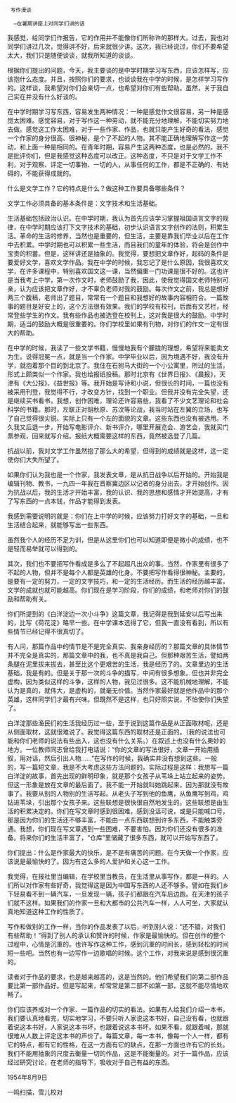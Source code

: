     写作漫谈 

      —在暑期讲座上对同学们讲的话 

  我感觉，给同学们作报告，它的作用并不能像你们所称许的那样大。过去，我也对同学们讲过几次，觉得讲不好，后来就很少讲。这次，我已经说过，你们不要希望太大，我们只是随便谈谈，就我所知道的谈谈。 

  根据你们提出的问题，今天，我主要谈的是中学时期学习写东西，应该怎样写，应该抱什么态度。并且，按照你们的要求，也谈谈我在中学的时候，是怎样学习写作的。这样谈，我希望对你们会亲切一点，也希望对你们有些帮助。虽然，关于我自己实在并没有什么好谈的。 

  在中学时期学习写东西，容易发生两种情况：一种是感觉作文很容易，另一种是感觉太困难。感觉容易，对于写作这一种劳动，就不能充分地理解，不能切实努力地去做。感觉这工作太困难，对于一些作家、作品，也就只能产生好奇的看法，感觉一个作家的身分很高、很神秘，是个了不起的人物。其不能正确地理解写作这一劳动，和上面一种是相同的。在青年时期，容易产生这两种态度，也是必然的。我不是批评你们，但是我感觉这种态度可以改正。这种态度，不只是对于文学工作不利，对于观察、评定一切事物、一切的人，从事任何的工作，都是不正确的、有妨碍的，不能获得成就的。 

  什么是文学工作？它的特点是什么？做这种工作要具备哪些条件？ 

  文学工作必须具备的基本条件是：文字技术和生活基础。 

  生活基础包括政治认识。在中学时期，我认为首先应该学习掌握祖国语言文字的规律，在中学时期应该打下文字技术的基础，初步认识语言文字创作的法则，积累生活。革命的生活的修养，当然也是重要的，但生活，主要是靠我们毕业以后在工作中去积累。中学时期也可以积累一些生活，而且我们的童年的体验，将会是创作中宝贵的积蓄。但是，这样讲还是抽象的。我觉得，要想把文章作好，起码的条件是要爱好文学，喜欢文学作品。我在中学的时候，我忘记了是什么原因，我很喜欢文学，在许多课程中，特别喜欢国文这一课，当然偏重一门功课是很不好的。这也许是当我考上中学，第一次作文时，老师鼓励了我，因此，使我觉得国文老师特别可亲，认为应该把文章作好，才不辜负老师对我的鼓励。每次作文之前，我总是想好两三个腹稿，老师出了题目，常常有一个题目和我想好的故事内容相符合。一篇故事的题目是好安上的，这个方法很有效果。我们的学校有校刊，后面有文艺栏，经常登些学生的作文。我有些作品也被选登在校刊上，这对我是很大的鼓励。中学时期，适当的鼓励大概是很重要的。你们学校里如果有刊物，对你们的作文一定有很大的帮助。 

  在中学的时候，我读了一些文学书籍，慢慢地我有个朦胧的理想，希望将来能卖文为生。说得冠冕一点，就是当一个作家。中学毕业以后，因为境遇不好，我没有升学，就抱着那个目的到北京了。我住在石驸马大街的一个小公寓里，所过的生活，形式上颇类似一个作家。我也给报纸投稿。那时北京有《世界日报》、《晨报》，天津有《大公报》、《益世报》等。我开始是写诗和小说，但很长的时间，一篇也没有被采用刊登，我觉得不行，才改变方针，找到一个职业。但我并没有完全失望，还是继续买书看书，我想，创作困难，理论还许容易些，我看了不少文艺理论和社会科学的书籍。那时，左联正对胡秋原、苏汶等论战，我当时站在左翼的立场，也写了自己觉得很尖锐、实际上只有一个左的面貌的文章。这些东西也没有被选用。不久我又后退一步，开始写电影评介、新书评介，哪里开展览会、游艺会，我就买门票参观，回来就写介绍。报纸大概需要这样的东西，竟然被选登了几篇。 

  抗战以前，我对文学工作虽然抱了那么大的希望，但得到的成绩就是这样，这一定使你们大失所望了。 

  如果你们认为我也是一个作家，我发表文章，是从抗日战争以后开始的。开始我是编辑刊物、教书，一九四一年我在晋察冀边区以记者的身分出去，才开始创作。因为抗战以后，我的生活才开始丰富，我的认识、我的思想和感情才开始提高，才有了写东西的一点本钱，作品才能得到发表。 

  我感到需要说明的就是：你们在上中学的时候，应该努力打好文字的基础，一旦和生活结合起来，就能够写出一些东西。 

  虽然我个人的经历不足为训，但是从这里你们也可以知道即便是微小的成绩，也不是轻而易举就可以得到的。 

  其次，我们也不要把写作看成是多么了不起超凡出众的事。当然，作家里有很多了不起的人物，但并不是每个人都是英雄的化身。不要把写作看得很神秘。主要的，是要有一定的努力，一定的文字技巧，和一定的生活经历。而生活的经历越丰富，文学的成就也就可能越高。你们现在是学习阶段，你们的成绩，和老师对你们的鼓励和帮助有关。 

  你们所提到的《白洋淀边一次小斗争》这篇文章，我记得是我到延安以后写出来的，比写《荷花淀》略早一些。在中学课本选得了它，但我一直没有看到，所以有些情节已经记得不很真切了。 

  有人问，那篇作品中的情节是不是完全真实、我亲身经历的？那篇文章的具体情节并不完全是真实的，那篇文章中的我，也不真是我自己。但那种艰苦生活，譬如两条腿在泥里拔来拔去，甚至比这个更艰苦的生活，我是经历了的。文章里边的生活基础，我是有的。但是关于那一次的斗争的描写，中间有很多想象。但也并非完全虚构，因为类似这样的斗争，这样的人物，我见过很多。这不能机械地理解，不能认为是真的，就伟大，是虚构的，就毫无价值。当然作家最好就是他作品中的那个英雄，这样同学们才最有兴味。但既然不是这样，也只好照实说，不怕使你们失望了。 

  白洋淀那些渔民们的生活我经历过一些，至于说到这篇作品是从正面取材呢，还是从侧面取材，这就很难说了。我觉得这篇东西的取材还是正面的。（我的说法也可能和你们老师的说法有些出入，这也没有什么关系。）在叙述上也没有什么奥妙的地方。一位教师同志曾给我打电话说：“你的文章的写法很好，文章一开始用插叙，用对话，然后引出人物……”在写作的时候，我确实并没有想到这些。一般的，写一篇短文章，我是不大考虑这些方法问题的。实际过程是这样：我想写一篇白洋淀的故事，首先出现的鲜明印象，就是那个女孩子从苇垛上站立起来的姿势。但这一形象是放在文章的最后面了。我不能一开始就叫她跳起来，因为那就没有故事了。我要从别的人物别的生活写起。从老头子写到他的鱼鹰，从鱼鹰写到鸡，鸡钻进苇垛，引出那个女孩子来。这些联想是很快很自然地发生的。这些联想是由生活的积累决定的。你们在写文章时感到很困难，感到没话可说，或是只能喊口号，那是因为你们的生活还不够丰富，不能由一点东西联想到许多东西，不能触类旁通。我想，你们现在写文章遇到一些困难，不要害怕。因为你们还没有很多的准备。将来你们的生活丰富了，“仓库”里储藏了很多东西，就可以开始写东西了。 

  你们提出：什么是作家最大的快乐，是不是有痛苦的问题。在今天做一个作家，应该说是最愉快的了。因为有这么多的人爱护和关心这一工作。 

  我觉得，在报社里当编辑，在学校里当教员，在生活里从事写作，都是一样的。人们所以对作家有些好奇，我觉得这是因为中国写东西的人还不够多。譬如在我们乡下轻易看不到一辆汽车，一旦发现一辆，孩子们都跟在汽车后边跑。在天津的孩子们就不这样。如果我们的作家一旦和大都市的公共汽车一样，人人可坐，大家就认真地知道这种工作的性质了。 

  写作和做别的工作一样，当你的作品发表了以后，听到别人说：“还不错，对我们有些帮助！”得到了别人的承认和赞许的时候，作家是最愉快的。但在创作的整个过程中，心情是沉重的。也许写作这种工作，感到沉重的时间长，感到轻松的时间短一些吧。当然也有一边写作一边歌唱的时候。这个工作，对我来说是感到很沉重的。 

  读者对于作品的要求，也是越来越高的，这是当然的。他们希望我们的第二部作品要比第一部作品好。但是写起来，却常常是第二部不如第一部，这就不能尽情地欢畅了。 

  你们应该养成对一个作家、一篇作品的切实的看法。如果有人给我们介绍一本书，我们要认真地看完，切实地学习，不要只听人家说这本书好，自己没有看，也就跟着说这本书好，人家说这本书坏，也跟着说这本书坏。如果不看，就跟着喊，那就很难从人数上评定这本书的声价了。每篇文章，每一本书，像每一个人一样，都有它的特点，都有它的性格，在这一方面有它的缺点，在那一方面也许有它的长处。我们不能用抽象的尺度去衡量一切的作品，这是不能衡量的。对于一篇作品，应该经过研究讨论，在老师的指导下，吸收对于自己有益的东西。 

  1954年8月9日 

  一鸣扫描，雪儿校对 

